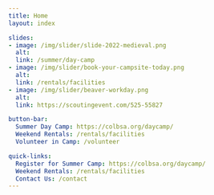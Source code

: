 ```yaml
---
title: Home
layout: index

slides:
- image: /img/slider/slide-2022-medieval.png
  alt:
  link: /summer/day-camp
- image: /img/slider/book-your-campsite-today.png
  alt:
  link: /rentals/facilities
- image: /img/slider/beaver-workday.png
  alt:
  link: https://scoutingevent.com/525-55827

button-bar:
  Summer Day Camp: https://colbsa.org/daycamp/
  Weekend Rentals: /rentals/facilities
  Volunteer in Camp: /volunteer

quick-links:
  Register for Summer Camp: https://colbsa.org/daycamp/
  Weekend Rentals: /rentals/facilities
  Contact Us: /contact
---
```

